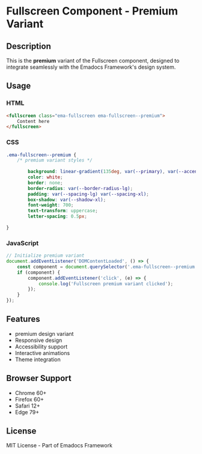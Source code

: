 # Fullscreen Component - Premium Variant

## Description
This is the **premium** variant of the Fullscreen component, designed to integrate seamlessly with the Emadocs Framework's design system.

## Usage

### HTML
```html
<fullscreen class="ema-fullscreen ema-fullscreen--premium">
    Content here
</fullscreen>
```

### CSS
```css
.ema-fullscreen--premium {
    /* premium variant styles */
    
        background: linear-gradient(135deg, var(--primary), var(--accent));
        color: white;
        border: none;
        border-radius: var(--border-radius-lg);
        padding: var(--spacing-lg) var(--spacing-xl);
        box-shadow: var(--shadow-xl);
        font-weight: 700;
        text-transform: uppercase;
        letter-spacing: 0.5px;
    
}
```

### JavaScript
```javascript
// Initialize premium variant
document.addEventListener('DOMContentLoaded', () => {
    const component = document.querySelector('.ema-fullscreen--premium');
    if (component) {
        component.addEventListener('click', (e) => {
            console.log('Fullscreen premium variant clicked');
        });
    }
});
```

## Features
- premium design variant
- Responsive design
- Accessibility support
- Interactive animations
- Theme integration

## Browser Support
- Chrome 60+
- Firefox 60+
- Safari 12+
- Edge 79+

## License
MIT License - Part of Emadocs Framework
